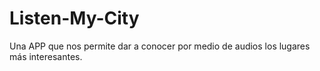 # Listen-My-City
Una APP que nos permite dar a conocer por medio de audios los lugares más interesantes.
